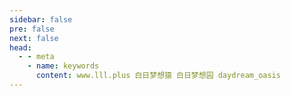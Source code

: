 ```yaml
---
sidebar: false
pre: false
next: false
head:
  - - meta
    - name: keywords
      content: www.lll.plus 白日梦想猿 白日梦想园 daydream_oasis
---
```


<ClientOnly>
<BlogList/>
</ClientOnly>
